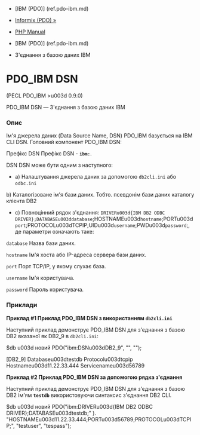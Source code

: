 - [IBM (PDO)] (ref.pdo-ibm.md)
- [Informix (PDO) »](ref.pdo-informix.md)

- [PHP Manual](index.md)
- [IBM (PDO)] (ref.pdo-ibm.md)
- З'єднання з базою даних IBM

# PDO_IBM DSN

(PECL PDO_IBM \>u003d 0.9.0)

PDO_IBM DSN — З'єднання з базою даних IBM

### Опис

Ім'я джерела даних (Data Source Name, DSN) PDO_IBM базується на IBM
CLI DSN. Головний компонент PDO_IBM DSN:

Префікс DSN
Префікс DSN - **`ibm:`**.

DSN
DSN може бути одним з наступного:

- a\) Налаштування джерела даних за допомогою `db2cli.ini` або `odbc.ini`

b) Каталогізоване ім'я бази даних. Тобто. псевдонім бази даних
каталогу клієнта DB2

- c\) Повноцінний рядок з'єднання:
`DRIVERu003d{IBM DB2 ODBC DRIVER};DATABASEu003ddatabase`;HOSTNAMEu003d`hostname`;PORTu003d`port`;PROTOCOLu003dTCPIP;UIDu003d`username`;PWDu003d`password`;,
де параметри означають таке:

`database`
Назва бази даних.

`hostname`
Ім'я хоста або IP-адреса сервера бази даних.

`port`
Порт TCP/IP, у якому слухає база.

`username`
Ім'я користувача.

`password`
Пароль користувача.

### Приклади

**Приклад #1 Приклад PDO_IBM DSN з використанням `db2cli.ini`**

Наступний приклад демонструє PDO_IBM DSN для з'єднання з базою DB2
вказаної як DB2_9 в `db2cli.ini`:

$db u003d новий PDO("ibm:DSNu003dDB2_9", "", "");

[DB2_9]
Databaseu003dtestdb
Protocolu003dtcpip
Hostnameu003d11.22.33.444
Servicenameu003d56789

**Приклад #2 Приклад PDO_IBM DSN за допомогою рядка з'єднання**

Наступний приклад демонструє PDO_IBM DSN для з'єднання з базою DB2
ім'ям **`testdb`** використовуючи синтаксис з'єднання DB2 CLI.

$db u003d новий PDO("ibm:DRIVERu003d{IBM DB2 ODBC DRIVER};DATABASEu003dtestdb;" ).
"HOSTNAMEu003d11.22.33.444;PORTu003d56789;PROTOCOLu003dTCPIP;", "testuser", "tespass");

